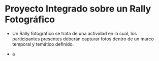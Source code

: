 # Proyecto Integrado sobre un Rally Fotográfico
- Un Rally fotográfico se trata de una actividad en la cual, los participantes presentes deberán capturar fotos dentro de un marco temporal y temático definido.

- a
